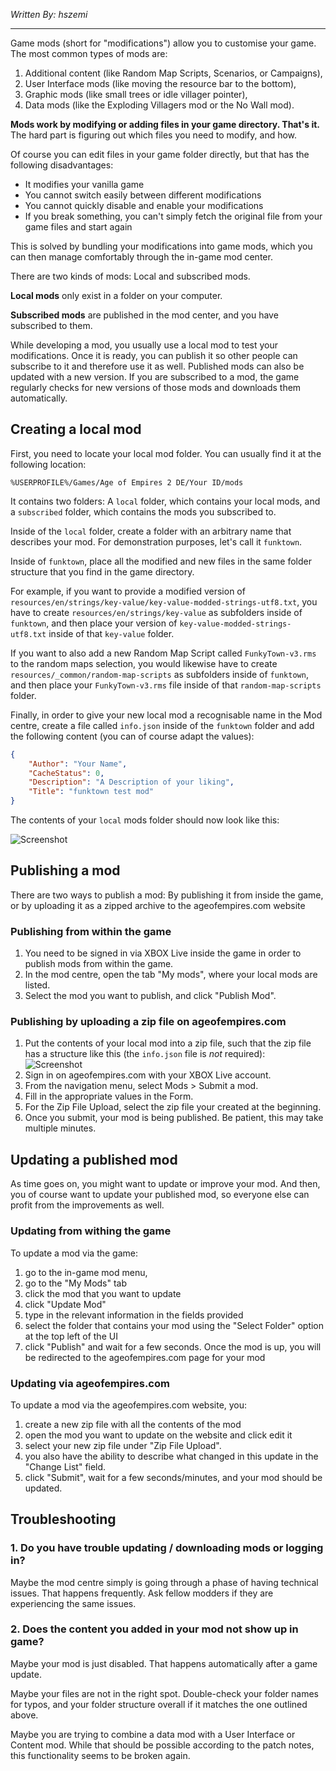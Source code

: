 _Written By: hszemi_

---

Game mods (short for "modifications") allow you to customise your game.
The most common types of mods are:

1. Additional content (like Random Map Scripts, Scenarios, or Campaigns),
2. User Interface mods (like moving the resource bar to the bottom),
3. Graphic mods (like small trees or idle villager pointer),
4. Data mods (like the Exploding Villagers mod or the No Wall mod).

**Mods work by modifying or adding files in your game directory. That's it.**
The hard part is figuring out which files you need to modify, and how.

Of course you can edit files in your game folder directly, but that has the following disadvantages:

-   It modifies your vanilla game
-   You cannot switch easily between different modifications
-   You cannot quickly disable and enable your modifications
-   If you break something, you can't simply fetch the original file from your game files and start again

This is solved by bundling your modifications into game mods, which you can then manage comfortably through the in-game mod center.

There are two kinds of mods: Local and subscribed mods.

**Local mods** only exist in a folder on your computer.

**Subscribed mods** are published in the mod center, and you have subscribed to them.

While developing a mod, you usually use a local mod to test your modifications.
Once it is ready, you can publish it so other people can subscribe to it and therefore use it as well.
Published mods can also be updated with a new version.
If you are subscribed to a mod, the game regularly checks for new versions of those mods and downloads them automatically.

## Creating a local mod

First, you need to locate your local mod folder. You can usually find it at the following location:

```
%USERPROFILE%/Games/Age of Empires 2 DE/Your ID/mods
```

It contains two folders: A `local` folder, which contains your local mods, and a `subscribed` folder, which contains the mods you subscribed to.

Inside of the `local` folder, create a folder with an arbitrary name that describes your mod.
For demonstration purposes, let's call it `funktown`.

Inside of `funktown`, place all the modified and new files in the same folder structure that you find in the game directory.

For example, if you want to provide a modified version of `resources/en/strings/key-value/key-value-modded-strings-utf8.txt`, you have to create `resources/en/strings/key-value` as subfolders inside of `funktown`, and then place your version of `key-value-modded-strings-utf8.txt` inside of that `key-value` folder.

If you want to also add a new Random Map Script called `FunkyTown-v3.rms` to the random maps selection, you would likewise have to create `resources/_common/random-map-scripts` as subfolders inside of `funktown`, and then place your `FunkyTown-v3.rms` file inside of that `random-map-scripts` folder.

Finally, in order to give your new local mod a recognisable name in the Mod centre, create a file called `info.json` inside of the `funktown` folder and add the following content (you can of course adapt the values):

```json
{
    "Author": "Your Name",
    "CacheStatus": 0,
    "Description": "A Description of your liking",
    "Title": "funktown test mod"
}
```

The contents of your `local` mods folder should now look like this:

![Screenshot](imgs/local-mod-content-structure.png)

## Publishing a mod

There are two ways to publish a mod: By publishing it from inside the game, or by uploading it as a zipped archive to the ageofempires.com website

### Publishing from within the game

1. You need to be signed in via XBOX Live inside the game in order to publish mods from within the game.
2. In the mod centre, open the tab "My mods", where your local mods are listed.
3. Select the mod you want to publish, and click "Publish Mod".

### Publishing by uploading a zip file on ageofempires.com

1. Put the contents of your local mod into a zip file, such that the zip file has a structure like this (the `info.json` file is _not_ required):  
   ![Screenshot](imgs/mod-zip-content-structure.png)
2. Sign in on ageofempires.com with your XBOX Live account.
3. From the navigation menu, select Mods > Submit a mod.
4. Fill in the appropriate values in the Form.
5. For the Zip File Upload, select the zip file your created at the beginning.
6. Once you submit, your mod is being published.
   Be patient, this may take multiple minutes.

## Updating a published mod

As time goes on, you might want to update or improve your mod.
And then, you of course want to update your published mod, so everyone else can profit from the improvements as well.

### Updating from withing the game

To update a mod via the game:

1. go to the in-game mod menu,
2. go to the "My Mods" tab
3. click the mod that you want to update
4. click "Update Mod"
5. type in the relevant information in the fields provided
6. select the folder that contains your mod using the "Select Folder" option at the top left of the UI
7. click "Publish" and wait for a few seconds. Once the mod is up, you will be redirected to the ageofempires.com page for your mod

### Updating via ageofempires.com

To update a mod via the ageofempires.com website, you:

1. create a new zip file with all the contents of the mod
2. open the mod you want to update on the website and click edit it
3. select your new zip file under "Zip File Upload".
4. you also have the ability to describe what changed in this update in the "Change List" field.
5. click "Submit", wait for a few seconds/minutes, and your mod should be updated.

## Troubleshooting

### 1. Do you have trouble updating / downloading mods or logging in?

Maybe the mod centre simply is going through a phase of having technical issues.
That happens frequently.
Ask fellow modders if they are experiencing the same issues.

### 2. Does the content you added in your mod not show up in game?

Maybe your mod is just disabled.
That happens automatically after a game update.

Maybe your files are not in the right spot.
Double-check your folder names for typos, and your folder structure overall if it matches the one outlined above.

Maybe you are trying to combine a data mod with a User Interface or Content mod.
While that should be possible according to the patch notes, this functionality seems to be broken again.
